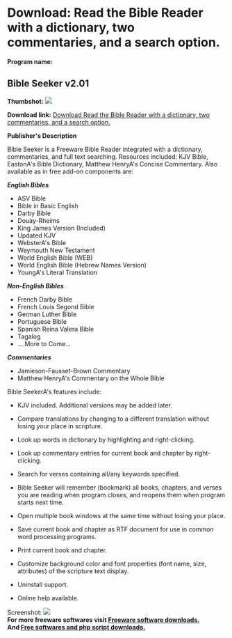 # Download: Read the Bible Reader with a dictionary, two commentaries, and a search option.

**Program name:**

## Bible Seeker v2.01

  
**Thumbshot:** ![](http://www.freewarefiles.com/screenshot/bibleseeker_md.gif)   
  
**Download link:** [Download Read the Bible Reader with a dictionary, two commentaries, and a search option.](http://freesoftwares.boysofts.com/Bible-Seeker-V_program_12537.html)  
  


**Publisher's Description**  
  


Bible Seeker is a Freeware Bible Reader integrated with a dictionary, commentaries, and full text searching. Resources included: KJV Bible, EastonA's Bible Dictionary, Matthew HenryA's Concise Commentary. Also available as in free add-on components are: 

**_English Bibles_**

* ASV Bible 
* Bible in Basic English 
* Darby Bible 
* Douay-Rheims 
* King James Version (Included) 
* Updated KJV 
* WebsterA's Bible 
* Weymouth New Testament 
* World English Bible (WEB) 
* World English Bible (Hebrew Names Version) 
* YoungA's Literal Translation 

**_Non-English Bibles_**

* French Darby Bible 
* French Louis Segond Bible 
* German Luther Bible 
* Portuguese Bible 
* Spanish Reina Valera Bible 
* Tagalog 
* ....More to Come... 

**_Commentaries_**

* Jamieson-Fausset-Brown Commentary 
* Matthew HenryA's Commentary on the Whole Bible 

Bible SeekerA's features include: 

  * KJV included. Additional versions may be added later.   
  

  * Compare translations by changing to a different translation without losing your place in scripture.   
  

  * Look up words in dictionary by highlighting and right-clicking.   
  

  * Look up commentary entries for current book and chapter by right-clicking.   
  

  * Search for verses containing all/any keywords specified.   
  

  * Bible Seeker will remember (bookmark) all books, chapters, and verses you are reading when program closes, and reopens them when program starts next time.   
  

  * Open multiple book windows at the same time without losing your place.   
  

  * Save current book and chapter as RTF document for use in common word processing programs.   
  

  * Print current book and chapter.   
  

  * Customize background color and font properties (font name, size, attributes) of the scripture text display.   
  

  * Uninstall support.   
  

  * Online help available.   
  


  
  
Screenshot: ![](http://www.freewarefiles.com/screenshot/bibleseeker.gif)   
**For more freeware softwares visit [Freeware software downloads.](http://freesoftwares.boysofts.com/)**   
**And [Free softwares and php script downloads.](http://www.boysofts.com/)**
